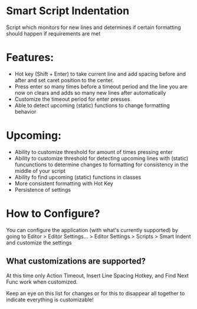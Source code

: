 # Smart Script Indentation
Script which monitors for new lines and determines if certain formatting should happen if requirements are met

# Features:
- Hot key (Shift + Enter) to take current line and add spacing before and after and set caret position to the center.
- Press enter so many times before a timeout period and the line you are now on clears and adds so many new lines after automatically
- Customize the timeout period for enter presses
- Able to detect upcoming (static) functions to change formatting behavior

# Upcoming:
- Ability to customize threshold for amount of times pressing enter
- Ability to customize threshold for detecting upcoming lines with (static) funcunctions to determine changes to formatting for consistency in the middle of your script
- Ability fo find upcoming (static) functions in classes
- More consistent formatting with Hot Key
- Persistence of settings

# How to Configure?
  You can configure the application (with what's currently supported) by going to Editor > Editor Settings... > Editor Settings > Scripts > Smart Indent and customize the settings

## What customizations are supported?
  At this time only Action Timeout, Insert Line Spacing Hotkey, and Find Next Func work when customized. 
  
  Keep an eye on this list for changes or for this to disappear all together to indicate everything is customizable!
